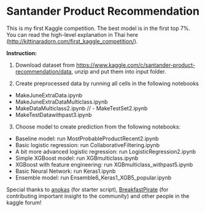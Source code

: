 # Santander Product Recommendation

This is my first Kaggle competition. The best model is in the first top 7%. You can read the high-level explanation in Thai here (http://kittinaradorn.com/first_kaggle_competition/).

**Instruction:**

1. Download dataset from https://www.kaggle.com/c/santander-product-recommendation/data, unzip and put them into input folder.

2. Create preprocessed data by running all cells in the following notebooks
  - MakeJuneExtraData.ipynb
  - MakeJuneExtraDataMulticlass.ipynb
  - MakeDataMulticlass2.ipynb
  // - MakeTestSet2.ipynb
  - MakeTestDatawithpast3.ipynb

3. Choose model to create prediction from the following notebooks:
  - Baseline model: run MostProbableProductRecent2.ipynb
  - Basic logistic regression: run CollaborativeFiltering.ipynb
  - A bit more advanced logistic regression: run LogisticRegression2.ipynb
  - Simple XGBoost model: run XGBmulticlass.ipynb
  - XGBoost with feature engineering: run XGBmulticlass_withpast5.ipynb
  - Basic Neural Network: run Keras1.ipynb
  - Ensemble model: run Ensemble6_Keras1_XGB5_popular.ipynb

Special thanks to [anokas](https://www.kaggle.com/anokas) (for starter script), [BreakfastPirate](https://www.kaggle.com/breakfastpirate) (for contributing important insight to the community) and other people in the kaggle forum!
